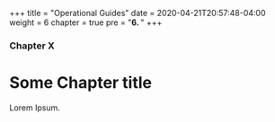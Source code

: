+++
title = "Operational Guides"
date = 2020-04-21T20:57:48-04:00
weight = 6
chapter = true
pre = "<b>6. </b>"
+++

### Chapter X

# Some Chapter title

Lorem Ipsum.